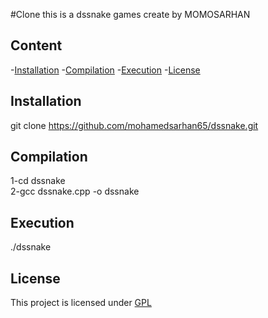 #Clone
this is a dssnake games create by MOMOSARHAN


## Content
-[Installation](#installation)
-[Compilation](#compilation)
-[Execution](#execution)
-[License](#license)

## Installation
git clone https://github.com/mohamedsarhan65/dssnake.git


## Compilation
1-cd dssnake  
2-gcc dssnake.cpp -o dssnake

## Execution
./dssnake

## License
This project is licensed under [GPL](GPL)
